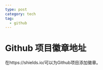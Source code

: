 ```yaml
---
type: post
category: tech
tag:
  - github
---
```


# Github 项目徽章地址

在https://shields.io/可以为Github项目添加徽章。
